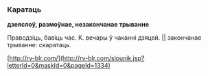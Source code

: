 ### Каратаць
**дзеяслоў, размоўнае, незакончанае трыванне**

Праводзіць, бавіць час. К. вечары ў чаканні дзяцей. || закончанае трыванне: скаратаць.

<a rel="author">[http://rv-blr.com/](http://rv-blr.com/slounik.jsp?letterId=0&maskId=0&pageId=1334)</a>
